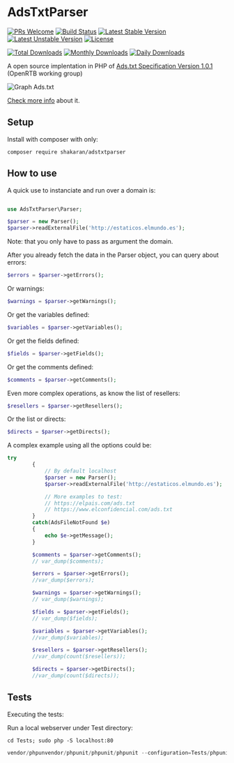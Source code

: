 # AdsTxtParser

[![PRs Welcome](https://img.shields.io/badge/PRs-welcome-brightgreen.svg)][3]
[![Build Status](https://travis-ci.org/shakaran/adstxtparser.svg?branch=master)](https://travis-ci.org/shakaran/adstxtparser)
[![Latest Stable Version](https://poser.pugx.org/shakaran/adstxtparsere/v/stable.png)](https://packagist.org/packages/shakaran/adstxtparser)
[![Latest Unstable Version](https://poser.pugx.org/shakaran/adstxtparser/v/unstable)](https://packagist.org/packages/shakaran/adstxtparser)
[![License](https://poser.pugx.org/shakaran/adstxtparser/license)](https://packagist.org/packages/shakaran/adstxtparser)


[![Total Downloads](https://poser.pugx.org/shakaran/adstxtparser/downloads.png)](https://packagist.org/packages/shakaran/adstxtparser)
[![Monthly Downloads](https://poser.pugx.org/shakaran/adstxtparser/d/monthly)](https://packagist.org/packages/shakaran/adstxtparser)
[![Daily Downloads](https://poser.pugx.org/shakaran/adstxtparser/d/daily)](https://packagist.org/packages/shakaran/adstxtparser)



A open source implentation in PHP of [Ads.txt Specification Version 1.0.1](https://iabtechlab.com/wp-content/uploads/2017/09/IABOpenRTB_Ads.txt_Public_Spec_V1-0-1.pdf) (OpenRTB working group)

![Graph Ads.txt](https://i.imgur.com/NnVCHz9.png)

[Check more info](https://iabtechlab.com/ads-txt/) about it.

## Setup ##

Install with composer with only:

```cli
composer require shakaran/adstxtparser
```

## How to use ##

A quick use to instanciate and run over a domain is:

```php

use AdsTxtParser\Parser;

$parser = new Parser();
$parser->readExternalFile('http://estaticos.elmundo.es');
```

Note: that you only have to pass as argument the domain.

After you already fetch the data in the Parser object,
you can query about errors:

```php
$errors = $parser->getErrors();
```

Or warnings:

```php
$warnings = $parser->getWarnings();
```

Or get the variables defined:

```php
$variables = $parser->getVariables();
```

Or get the fields defined:

```php
$fields = $parser->getFields();
```

Or get the comments defined:

```php
$comments = $parser->getComments();
```

Even more complex operations, as know the list of resellers:

```php
$resellers = $parser->getResellers();
```

Or the list or directs:

```php
$directs = $parser->getDirects();
```

A complex example using all the options could be:

```php
try
        {
            // By default localhost
            $parser = new Parser();
            $parser->readExternalFile('http://estaticos.elmundo.es');

            // More examples to test:
            // https://elpais.com/ads.txt
            // https://www.elconfidencial.com/ads.txt
        }
        catch(AdsFileNotFound $e)
        {
            echo $e->getMessage();
        }

        $comments = $parser->getComments();
        // var_dump($comments);

        $errors = $parser->getErrors();
        //var_dump($errors);

        $warnings = $parser->getWarnings();
        // var_dump($warnings);

        $fields = $parser->getFields();
        // var_dump($fields);

        $variables = $parser->getVariables();
        //var_dump($variables);

        $resellers = $parser->getResellers();
        //var_dump(count($resellers));

        $directs = $parser->getDirects();
        //var_dump(count($directs));
```

## Tests ##

Executing the tests:

Run a local webserver under Test directory:

```cli
cd Tests; sudo php -S localhost:80
```

```php
vendor/phpunvendor/phpunit/phpunit/phpunit --configuration=Tests/phpunit.xml --include-path=Tests
```

[3]: https://github.com/shakaran/adstxtparser/issues?utf8=%E2%9C%93&q=is%3Aopen%20is%3Aissue
